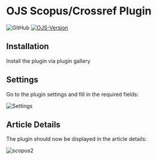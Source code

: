 # OJS Scopus/Crossref Plugin

![GitHub](https://img.shields.io/github/license/RBoelter/citations)
[![OJS-Version](https://img.shields.io/badge/pkp--ojs-3.1.x-brightgreen)](https://github.com/pkp/ojs/tree/stable-3_1_2)

## Installation
Install the plugin via plugin gallery

## Settings
Go to the plugin settings and fill in the required fields:

![Settings](https://user-images.githubusercontent.com/7657717/78779317-0a6d8f00-799d-11ea-8ba3-25ea1c62176d.jpg "Settings")

## Article Details
The plugin should now be displayed in the article details:

![scopus2](https://user-images.githubusercontent.com/7657717/78779793-d9418e80-799d-11ea-8e04-6429a26d0286.jpg)
